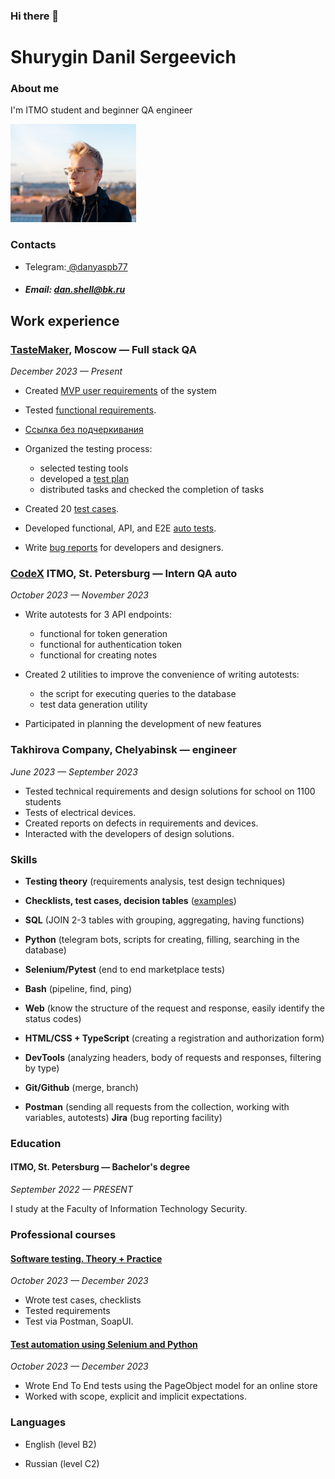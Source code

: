 ### Hi there 👋

# Shurygin Danil Sergeevich



### About me

I'm ITMO student and beginner QA engineer 

![Shurygin Danil Sergeevich](./assets/image.png)

### Contacts

*  Telegram:[ @danyaspb77](https://t.me/danyaSPB77)

* ##### Email: dan.shell@bk.ru

## Work experience

### [TasteMaker](https://github.com/Danspb77/TasteMaker_code), Moscow — Full stack QA

*December 2023 — Present*

* Created [MVP user requirements](https://github.com/Danspb77/Requirements-for-TasteMaker/wiki/User-Requirements)  of the system
*  Tested [functional requirements](https://github.com/Danspb77/Requirements-for-TasteMaker/wiki/Functional-requirements).
*  <span style="text-decoration:none;">[Ссылка без подчеркивания](http://example.com)</span>


  

*   Organized the testing process: 
    *   selected testing tools
    *   developed a [test plan](https://github.com/Danspb77/Requirements-for-TasteMaker/wiki/Test-plan)
    *    distributed tasks and checked the completion of tasks
  
* Created 20 [test cases](https://app.qase.io/project/TM).
*  Developed functional, API, and E2E [auto tests](https://github.com/Danspb77/TasteMaker_code).
*  Write [bug reports](https://app.qase.io/defect/TM?status=%5B0%5D&page=1) for developers and designers.

### [CodeX](https://codex.so/) ITMO, St. Petersburg — Intern QA auto

*October 2023 — November 2023*

* Write autotests for  3 API endpoints:
   * functional for token generation
    * functional for authentication token
    * functional for creating notes

  
* Created 2 utilities to improve the convenience of writing autotests:
  * the script for executing queries to the database
  * test data generation utility
* Participated in planning the development of new features

### Takhirova Company, Chelyabinsk — engineer

*June 2023 — September 2023*

* Tested technical requirements  and design solutions for school on 1100 students
* Tests of electrical devices.
* Created reports on defects in requirements and devices. 
* Interacted with the developers of design solutions.

### Skills

* **Testing theory** (requirements analysis, test design techniques)

* **Checklists, test cases, decision tables** ([examples](https://drive.google.com/drive/folders/1HPf2fpdqy8KYaeM6nwCcDHpQvizsNl0Y?usp=drive_link))

 * **SQL** (JOIN 2-3 tables with grouping, aggregating, having functions)


  
* **Python** (telegram bots, scripts for creating, filling, searching in the database)
  
* **Selenium/Pytest** (end to end marketplace tests)

* **Bash** (pipeline, find, ping)
* **Web** (know the structure of the request and response, easily identify the status codes)
* **HTML/CSS + TypeScript** (creating a registration and authorization form)
* **DevTools** (analyzing headers, body of requests and responses, filtering by type)
*  **Git/Github** (merge, branch)
* **Postman** (sending all requests from the collection, working with variables, autotests)
 **Jira** (bug reporting facility)

### Education


#### ITMO, St. Petersburg — Bachelor's degree

*September 2022 — PRESENT*

I study at the Faculty of Information Technology Security.

### Professional courses

#### [ Software testing. Theory + Practice](https://drive.google.com/file/d/1yLjgC-HB9Ee7y7s4OXgqztSOU7VpT9nD/view?usp=drive_link)

*October 2023 — December 2023*

* Wrote test cases, checklists
* Tested requirements
*  Test via Postman, SoapUI.
  
#### [Test automation using Selenium and Python](https://drive.google.com/file/d/10Mlk0SyBs9gBXmiWct8QdQi9cwCG73Xz/view?usp=drive_link)

*October 2023 — December 2023*
* Wrote End To End tests using the PageObject model for an online store
* Worked with scope, explicit and implicit expectations.

### Languages

* English (level B2)

* Russian (level C2)


<!--
**Danspb77/Danspb77** is a ✨ _special_ ✨ repository because its `README.md` (this file) appears on your GitHub profile.

Here are some ideas to get you started:

- 🔭 I’m currently working on ...
- 🌱 I’m currently learning ...
- 👯 I’m looking to collaborate on ...
- 🤔 I’m looking for help with ...
- 💬 Ask me about ...
- 📫 How to reach me: ...
- 😄 Pronouns: ...
- ⚡ Fun fact: ...
-->
